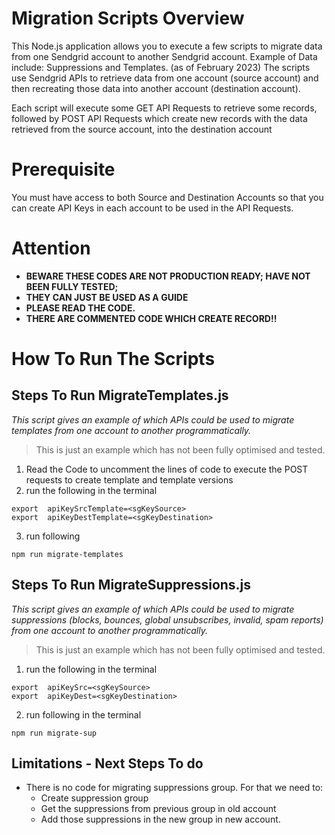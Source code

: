 # Migration Scripts Overview 
This Node.js application allows you to execute a few scripts to migrate data from one Sendgrid account to another Sendgrid account. 
Example of Data include: Suppressions and Templates. (as of February 2023)
The scripts use Sendgrid APIs to retrieve data from one account (source account) and then recreating those data into another account (destination account). 

Each script will execute some GET API Requests to retrieve some records, followed by POST API Requests which create new records with the data retrieved from the source account, into the destination account 

# Prerequisite 
You must have access to both Source and Destination Accounts so that you can create API Keys in each account to be used in the API Requests. 

# Attention
* **BEWARE THESE CODES ARE NOT PRODUCTION READY; HAVE NOT BEEN FULLY TESTED;**
* **THEY CAN JUST BE USED AS A GUIDE**
* **PLEASE READ THE CODE.**
* **THERE ARE COMMENTED CODE WHICH CREATE RECORD!!**

# How To Run The Scripts

## Steps To Run MigrateTemplates.js
_This script gives an example of which APIs could be used to migrate templates from one account to another programmatically._
> This is just an example which has not been fully optimised and tested. 

1. Read the Code to uncomment the lines of code to execute the POST requests to create template and template versions 
2. run the following in the terminal 
```
export  apiKeySrcTemplate=<sgKeySource>
export  apiKeyDestTemplate=<sgKeyDestination>
```
3. run following 
```
npm run migrate-templates

```


## Steps To Run MigrateSuppressions.js
_This script gives an example of which APIs could be used to migrate suppressions (blocks, bounces, global unsubscribes, invalid, spam reports) from one account to another programmatically._
> This is just an example which has not been fully optimised and tested. 

1. run the following in the terminal 
```
export  apiKeySrc=<sgKeySource>
export  apiKeyDest=<sgKeyDestination>
```
2. run following in the terminal 
```
npm run migrate-sup
```

## Limitations - Next Steps To do 
* There is no code for migrating suppressions group. For that we need to:
    * Create suppression group 
    * Get the suppressions from previous group in old account 
    * Add those suppressions in the new group in new account. 
